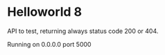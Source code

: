 # Helloworld 8

API to test, returning always status code 200 or 404. 

Running on 0.0.0.0 port 5000
